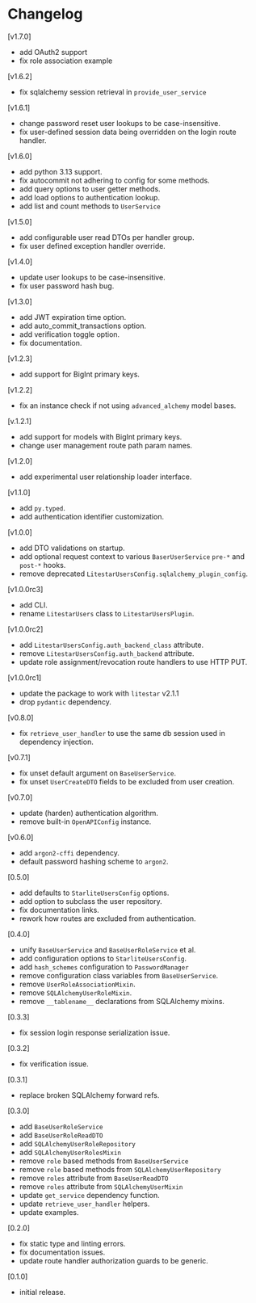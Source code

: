 # Changelog

[v1.7.0]

- add OAuth2 support
- fix role association example

[v1.6.2]

- fix sqlalchemy session retrieval in `provide_user_service`

[v1.6.1]

- change password reset user lookups to be case-insensitive.
- fix user-defined session data being overridden on the login route handler.

[v1.6.0]

- add python 3.13 support.
- fix autocommit not adhering to config for some methods.
- add query options to user getter methods.
- add load options to authentication lookup.
- add list and count methods to `UserService`

[v1.5.0]

- add configurable user read DTOs per handler group.
- fix user defined exception handler override.

[v1.4.0]

- update user lookups to be case-insensitive.
- fix user password hash bug.

[v1.3.0]

- add JWT expiration time option.
- add auto_commit_transactions option.
- add verification toggle option.
- fix documentation.

[v1.2.3]

- add support for BigInt primary keys.

[v1.2.2]

- fix an instance check if not using `advanced_alchemy` model bases.

[v.1.2.1]

- add support for models with BigInt primary keys.
- change user management route path param names.

[v1.2.0]

- add experimental user relationship loader interface.

[v1.1.0]

- add `py.typed`.
- add authentication identifier customization.

[v1.0.0]

- add DTO validations on startup.
- add optional request context to various `BaserUserService` `pre-*` and `post-*` hooks.
- remove deprecated `LitestarUsersConfig.sqlalchemy_plugin_config`.

[v1.0.0rc3]

- add CLI.
- rename `LitestarUsers` class to `LitestarUsersPlugin`.

[v1.0.0rc2]

- add `LitestarUsersConfig.auth_backend_class` attribute.
- remove `LitestarUsersConfig.auth_backend` attribute.
- update role assignment/revocation route handlers to use HTTP PUT.

[v1.0.0rc1]

- update the package to work with `litestar` v2.1.1
- drop `pydantic` dependency.

[v0.8.0]

- fix `retrieve_user_handler` to use the same db session used in dependency injection.

[v0.7.1]

- fix unset default argument on `BaseUserService`.
- fix unset `UserCreateDTO` fields to be excluded from user creation.

[v0.7.0]

- update (harden) authentication algorithm.
- remove built-in `OpenAPIConfig` instance.

[v0.6.0]

- add `argon2-cffi` dependency.
- default password hashing scheme to `argon2`.

[0.5.0]

- add defaults to `StarliteUsersConfig` options.
- add option to subclass the user repository.
- fix documentation links.
- rework how routes are excluded from authentication.

[0.4.0]

- unify `BaseUserService` and `BaseUserRoleService` et al.
- add configuration options to `StarliteUsersConfig`.
- add `hash_schemes` configuration to `PasswordManager`
- remove configuration class variables from `BaseUserService`.
- remove `UserRoleAssociationMixin`.
- remove `SQLAlchemyUserRoleMixin`.
- remove `__tablename__` declarations from SQLAlchemy mixins.

[0.3.3]

- fix session login response serialization issue.

[0.3.2]

- fix verification issue.

[0.3.1]

- replace broken SQLAlchemy forward refs.

[0.3.0]

- add `BaseUserRoleService`
- add `BaseUserRoleReadDTO`
- add `SQLAlchemyUserRoleRepository`
- add `SQLAlchemyUserRolesMixin`
- remove `role` based methods from `BaseUserService`
- remove `role` based methods from `SQLAlchemyUserRepository`
- remove `roles` attribute from `BaseUserReadDTO`
- remove `roles` attribute from `SQLAlchemyUserMixin`
- update `get_service` dependency function.
- update `retrieve_user_handler` helpers.
- update examples.

[0.2.0]

- fix static type and linting errors.
- fix documentation issues.
- update route handler authorization guards to be generic.

[0.1.0]

- initial release.
